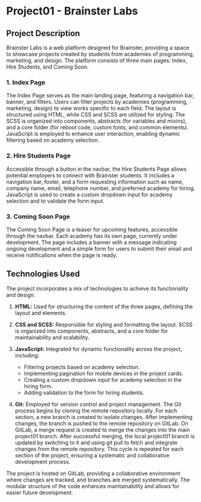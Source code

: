 # Project01 - Brainster Labs

## Project Description

Brainster Labs is a web platform designed for Brainster, providing a space to showcase projects created by students from academies of programming, marketing, and design. The platform consists of three main pages: Index, Hire Students, and Coming Soon.

### 1. Index Page

The Index Page serves as the main landing page, featuring a navigation bar, banner, and filters. Users can filter projects by academies (programming, marketing, design) to view works specific to each field. The layout is structured using HTML, while CSS and SCSS are utilized for styling. The SCSS is organized into components, abstracts (for variables and mixins), and a core folder (for reboot code, custom fonts, and common elements). JavaScript is employed to enhance user interaction, enabling dynamic filtering based on academy selection.

### 2. Hire Students Page

Accessible through a button in the navbar, the Hire Students Page allows potential employers to connect with Brainster students. It includes a navigation bar, footer, and a form requesting information such as name, company name, email, telephone number, and preferred academy for hiring. JavaScript is used to create a custom dropdown input for academy selection and to validate the form input.

### 3. Coming Soon Page

The Coming Soon Page is a teaser for upcoming features, accessible through the navbar. Each academy has its own page, currently under development. The page includes a banner with a message indicating ongoing development and a simple form for users to submit their email and receive notifications when the page is ready.

## Technologies Used

The project incorporates a mix of technologies to achieve its functionality and design.

1. **HTML:** Used for structuring the content of the three pages, defining the layout and elements.

2. **CSS and SCSS:** Responsible for styling and formatting the layout. SCSS is organized into components, abstracts, and a core folder for maintainability and scalability.

3. **JavaScript:** Integrated for dynamic functionality across the project, including:
    - Filtering projects based on academy selection.
    - Implementing pagination for mobile devices in the project cards.
    - Creating a custom dropdown input for academy selection in the hiring form.
    - Adding validation to the form for hiring students.

4. **Git:** Employed for version control and project management. The Git process begins by cloning the remote repository locally. For each section, a new branch is created to isolate changes. After implementing changes, the branch is pushed to the remote repository on GitLab. On GitLab, a merge request is created to merge the changes into the main project01 branch. After successful merging, the local project01 branch is updated by switching to it and using git pull to fetch and integrate changes from the remote repository. This cycle is repeated for each section of the project, ensuring a systematic and collaborative development process.

The project is hosted on GitLab, providing a collaborative environment where changes are tracked, and branches are merged systematically. The modular structure of the code enhances maintainability and allows for easier future development.

